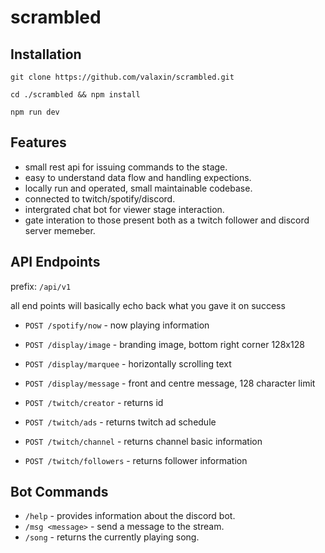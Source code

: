 # scrambled

## Installation

`git clone https://github.com/valaxin/scrambled.git`

`cd ./scrambled && npm install`

`npm run dev`

## Features

- small rest api for issuing commands to the stage.
- easy to understand data flow and handling expections.
- locally run and operated, small maintainable codebase.
- connected to twitch/spotify/discord.
- intergrated chat bot for viewer stage interaction.
- gate interation to those present both as a twitch follower and discord server memeber.

## API Endpoints

prefix: `/api/v1`

all end points will basically echo back what you gave it on success

- `POST /spotify/now` - now playing information

- `POST /display/image` - branding image, bottom right corner 128x128
- `POST /display/marquee` - horizontally scrolling text
- `POST /display/message` - front and centre message, 128 character limit

- `POST /twitch/creator` - returns id
- `POST /twitch/ads` - returns twitch ad schedule
- `POST /twitch/channel` - returns channel basic information
- `POST /twitch/followers` - returns follower information

## Bot Commands

- `/help` - provides information about the discord bot.
- `/msg <message>` - send a message to the stream.
- `/song` - returns the currently playing song. 
